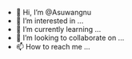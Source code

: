 - 👋 Hi, I’m @Asuwangnu
- 👀 I’m interested in ...
- 🌱 I’m currently learning ...
- 💞️ I’m looking to collaborate on ...
- 📫 How to reach me ...

<!---
Asuwangnu/Asuwangnu is a ✨ special ✨ repository because its `README.md` (this file) appears on your GitHub profile.
You can click the Preview link to take a look at your changes.
--->
